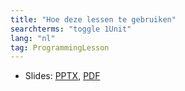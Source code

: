 ```yaml
---
title: "Hoe deze lessen te gebruiken"
searchterms: "toggle 1Unit"
lang: "nl"
tag: ProgrammingLesson
---
```

 <ul>
 <li class="ng-binding">Slides:
 <a href="ProgrammingLessons/Hoetegebruiken.pptx">PPTX</a>,
 <a href="ProgrammingLessons/Hoetegebruiken.pdf">PDF</a>
 </li>
 </ul>
